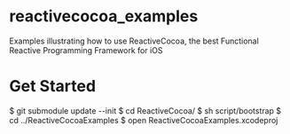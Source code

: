 reactivecocoa_examples
======================

Examples illustrating how to use ReactiveCocoa, the best Functional Reactive Programming Framework for iOS

Get Started
======================

$ git submodule update --init
$ cd ReactiveCocoa/
$ sh script/bootstrap
$ cd ../ReactiveCocoaExamples
$ open ReactiveCocoaExamples.xcodeproj
